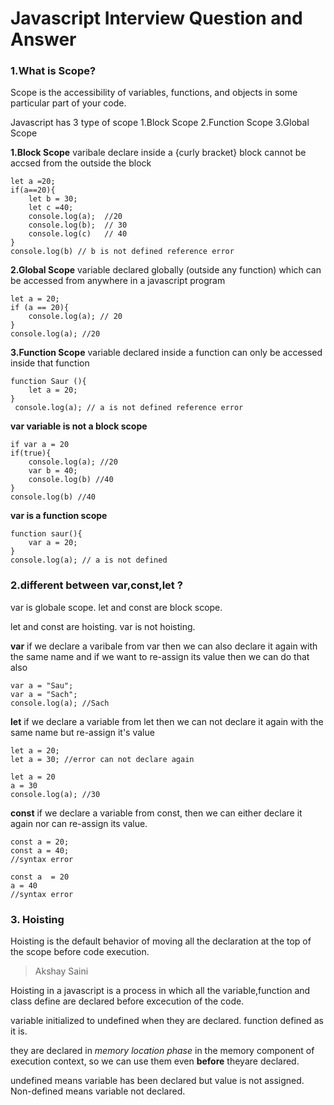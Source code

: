 # Javascript Interview Question and Answer

### 1.What is Scope?

Scope is the accessibility of variables, functions, and objects in some particular part of your code.

Javascript has 3 type of scope
1.Block Scope
2.Function Scope
3.Global Scope

**1.Block Scope**
varibale declare inside a {curly bracket} block cannot be accsed from the outside the block

```
let a =20;
if(a==20){
    let b = 30;
    let c =40;
    console.log(a);  //20
    console.log(b);  // 30
    console.log(c)   // 40
}
console.log(b) // b is not defined reference error
```

**2.Global Scope**
variable declared globally (outside any function) which can be accessed from anywhere in a javascript program

```
let a = 20;
if (a == 20){
    console.log(a); // 20
}
console.log(a); //20
```

**3.Function Scope**
variable declared inside a function can only be accessed inside that function

```
function Saur (){
    let a = 20;
}
 console.log(a); // a is not defined reference error
```

**var variable is not a block scope**

```
if var a = 20
if(true){
    console.log(a); //20
    var b = 40;
    console.log(b) //40
}
console.log(b) //40

```

**var is a function scope**

```
function saur(){
    var a = 20;
}
console.log(a); // a is not defined
```

### 2.different between var,const,let ?

var is globale scope.
let and const are block scope.

let and const are hoisting.
var is not hoisting.

**var**
if we declare a varibale from var then we can also declare it again with the same name and if we want to re-assign its value then we can do that also

```
var a = "Sau";
var a = "Sach";
console.log(a); //Sach
```

**let**
if we declare a variable from let then we can not declare it again with the same name but re-assign it's value

```
let a = 20;
let a = 30; //error can not declare again

let a = 20
a = 30
console.log(a); //30
```

**const**
if we declare a variable from const, then we can either declare it again nor can re-assign its value.

```
const a = 20;
const a = 40;
//syntax error

const a  = 20
a = 40
//syntax error
```

### 3. Hoisting

Hoisting is the default behavior of moving all the declaration at the top of the scope before code execution.

> Akshay Saini

Hoisting in a javascript is a process in which all the variable,function and class define are declared before excecution of the code.

variable initialized to undefined when they are declared.
function defined as it is.

they are declared in _memory location phase_ in the memory component of execution context, so we can use them even **before** theyare declared.

undefined means variable has been declared but value is not assigned.
Non-defined means variable not declared.

